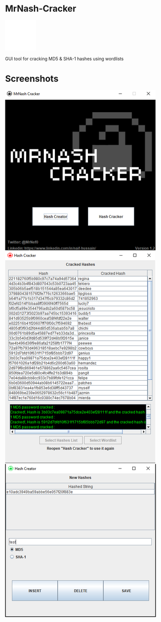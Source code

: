 # MrNash-Cracker
![alt text](https://github.com/MrNef0/MrNash-Cracker/blob/main/logo.png) 

GUI tool for cracking MD5 & SHA-1 hashes using wordlists


# Screenshots
![alt text](https://github.com/MrNef0/MrNash-Cracker/blob/main/screenshots/1.png?raw=true)
![alt text](https://github.com/MrNef0/MrNash-Cracker/blob/main/screenshots/2.png?raw=true)
![alt text](https://github.com/MrNef0/MrNash-Cracker/blob/main/screenshots/3.png?raw=true)
